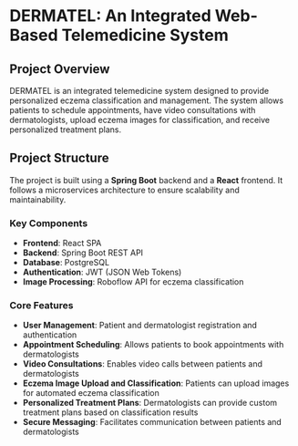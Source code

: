 # DERMATEL: An Integrated Web-Based Telemedicine System

## Project Overview

DERMATEL is an integrated telemedicine system designed to provide personalized eczema classification and management. The system allows patients to schedule appointments, have video consultations with dermatologists, upload eczema images for classification, and receive personalized treatment plans.

## Project Structure

The project is built using a **Spring Boot** backend and a **React** frontend. It follows a microservices architecture to ensure scalability and maintainability.

### Key Components

- **Frontend**: React SPA
- **Backend**: Spring Boot REST API
- **Database**: PostgreSQL
- **Authentication**: JWT (JSON Web Tokens)
- **Image Processing**: Roboflow API for eczema classification

### Core Features

- **User Management**: Patient and dermatologist registration and authentication
- **Appointment Scheduling**: Allows patients to book appointments with dermatologists
- **Video Consultations**: Enables video calls between patients and dermatologists
- **Eczema Image Upload and Classification**: Patients can upload images for automated eczema classification
- **Personalized Treatment Plans**: Dermatologists can provide custom treatment plans based on classification results
- **Secure Messaging**: Facilitates communication between patients and dermatologists
